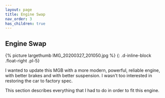 ```yaml
---
layout: page
title: Engine Swap
nav_order: 3
has_children: true
---
```

## Engine Swap
{% picture largethumb IMG_20200327_201050.jpg %}
{: .d-inline-block .float-right .pl-5}

I wanted to update this MGB with a more modern, powerful, reliable engine, with better brakes and with better suspension. I wasn't too interested in restoring the car to factory spec.

This section describes everything that I had to do in order to fit this engine.

